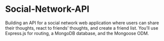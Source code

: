 # Social-Network-API
Building an API for a social network web application where users can share their thoughts, react to friends’ thoughts, and create a friend list. You’ll use Express.js for routing, a MongoDB database, and the Mongoose ODM.
